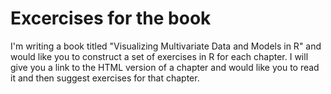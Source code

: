 # Excercises for the book

I'm writing a book titled "Visualizing Multivariate Data and Models in R" and would like you to construct a set
of exercises in R for each chapter. I will give you a link to the HTML version of a chapter and would like you
to read it and then suggest exercises for that chapter.
